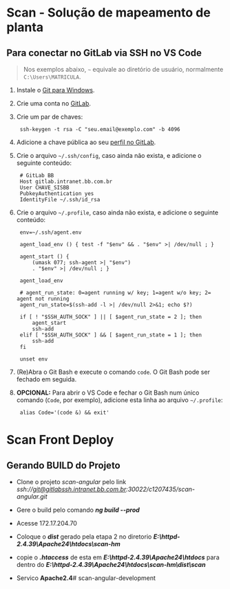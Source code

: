 # Scan - Solução de mapeamento de planta

## Para conectar no GitLab via SSH no VS Code

> Nos exemplos abaixo, `~` equivale ao diretório de usuário, normalmente `C:\Users\MATRICULA`.

1. Instale o [Git para Windows](https://git-scm.com/download/win).
2. Crie uma conta no [GitLab](https://gitlab.intranet.bb.com.br).
3. Crie um par de chaves:

        ssh-keygen -t rsa -C "seu.email@exemplo.com" -b 4096

4. Adicione a chave pública ao seu [perfil no GitLab](https://gitlab.intranet.bb.com.br/profile/keys).
5. Crie o arquivo `~/.ssh/config`, caso ainda não exista, e adicione o seguinte conteúdo:

        # GitLab BB
        Host gitlab.intranet.bb.com.br
        User CHAVE_SISBB
        PubkeyAuthentication yes
        IdentityFile ~/.ssh/id_rsa

6. Crie o arquivo `~/.profile`, caso ainda não exista, e adicione o seguinte conteúdo:

        env=~/.ssh/agent.env

        agent_load_env () { test -f "$env" && . "$env" >| /dev/null ; }

        agent_start () {
            (umask 077; ssh-agent >| "$env")
            . "$env" >| /dev/null ; }

        agent_load_env

        # agent_run_state: 0=agent running w/ key; 1=agent w/o key; 2= agent not running
        agent_run_state=$(ssh-add -l >| /dev/null 2>&1; echo $?)

        if [ ! "$SSH_AUTH_SOCK" ] || [ $agent_run_state = 2 ]; then
            agent_start
            ssh-add
        elif [ "$SSH_AUTH_SOCK" ] && [ $agent_run_state = 1 ]; then
            ssh-add
        fi

        unset env

7. (Re)Abra o Git Bash e execute o comando `code`. O Git Bash pode ser fechado em seguida.
8. **OPCIONAL:** Para abrir o VS Code e fechar o Git Bash num único comando (`Code`, por exemplo),
   adicione esta linha ao arquivo `~/.profile`:

        alias Code='(code &) && exit'
        
# Scan Front Deploy

## Gerando BUILD do Projeto

- Clone o projeto *scan-angular* pelo link *ssh://git@gitlabssh.intranet.bb.com.br:30022/c1207435/scan-angular.git* 
- Gere o build pelo comando ***ng build --prod***
- Acesse  172.17.204.70
- Coloque o ***dist*** gerado pela etapa 2 no diretorio ***E:\httpd-2.4.39\Apache24\htdocs\scan-hm***
- copie o ***.htaccess*** de esta em ***E:\httpd-2.4.39\Apache24\htdocs*** para dentro do ***E:\httpd-2.4.39\Apache24\htdocs\scan-hm\dist\scan***

- Servico **Apache2.4**# scan-angular-development
